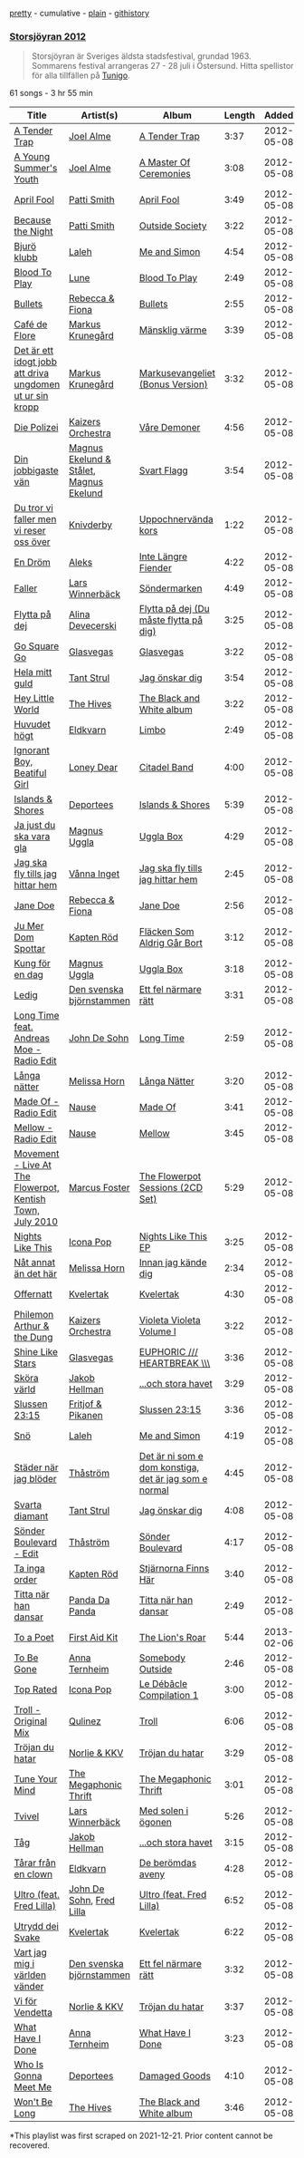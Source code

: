 [pretty](/playlists/pretty/2XQnLAZo27gz7VGRBl34l9.md) - cumulative - [plain](/playlists/plain/2XQnLAZo27gz7VGRBl34l9) - [githistory](https://github.githistory.xyz/mackorone/spotify-playlist-archive/blob/main/playlists/plain/2XQnLAZo27gz7VGRBl34l9)

### [Storsjöyran 2012](https://open.spotify.com/playlist/2XQnLAZo27gz7VGRBl34l9)

> Storsjöyran är Sveriges äldsta stadsfestival, grundad 1963\. Sommarens festival arrangeras 27 \- 28 juli i Östersund\. Hitta spellistor för alla tillfällen på <a href="spottily:app:tunigo">Tunigo</a>.

61 songs - 3 hr 55 min

| Title | Artist(s) | Album | Length | Added | Removed |
|---|---|---|---|---|---|
| [A Tender Trap](https://open.spotify.com/track/0USH38353ARXKwD9vSBIi2) | [Joel Alme](https://open.spotify.com/artist/6hSnbFV44BMzWgP9alWsTc) | [A Tender Trap](https://open.spotify.com/album/4NzMlGiKpsKfhhPl4nJOmx) | 3:37 | 2012-05-08 |  |
| [A Young Summer's Youth](https://open.spotify.com/track/2FNEXXWKxSyZGbViyfQ19w) | [Joel Alme](https://open.spotify.com/artist/6hSnbFV44BMzWgP9alWsTc) | [A Master Of Ceremonies](https://open.spotify.com/album/0QNytpsFx3rr7bBP2oenh5) | 3:08 | 2012-05-08 |  |
| [April Fool](https://open.spotify.com/track/7b9FS2uvbKobrnM2RyJDsB) | [Patti Smith](https://open.spotify.com/artist/0vYkHhJ48Bs3jWcvZXvOrP) | [April Fool](https://open.spotify.com/album/4Nhtp0iSdvBp5mTJaAYFoz) | 3:49 | 2012-05-08 |  |
| [Because the Night](https://open.spotify.com/track/1A3OA6zON5HHueFm4ejrRF) | [Patti Smith](https://open.spotify.com/artist/0vYkHhJ48Bs3jWcvZXvOrP) | [Outside Society](https://open.spotify.com/album/00tuL4qPxBs3w8S1BaG3Zv) | 3:22 | 2012-05-08 |  |
| [Bjurö klubb](https://open.spotify.com/track/5ah8bwmT61dQPS6Yz5Ty6j) | [Laleh](https://open.spotify.com/artist/62QZPjYQMoo5g56FP9Webq) | [Me and Simon](https://open.spotify.com/album/5miuVRm6nR172VxxQSDdkb) | 4:54 | 2012-05-08 |  |
| [Blood To Play](https://open.spotify.com/track/4c4QaN8EfLpFmJVGjsJKSr) | [Lune](https://open.spotify.com/artist/7JBohcnAdfcFbZbYVZpKC2) | [Blood To Play](https://open.spotify.com/album/0XU5PqUqVqlOBrzhR0m7Kd) | 2:49 | 2012-05-08 |  |
| [Bullets](https://open.spotify.com/track/28FmVrFsjZsNjynjFteDA6) | [Rebecca & Fiona](https://open.spotify.com/artist/6rgEPiKjowlMKZC1DF6W75) | [Bullets](https://open.spotify.com/album/62YfOSgu9MDGVOuWcSm2Bn) | 2:55 | 2012-05-08 |  |
| [Café de Flore](https://open.spotify.com/track/4vvc389wVMEtlRBb4ebtVU) | [Markus Krunegård](https://open.spotify.com/artist/3P6ePaE5unCm7vjccfcBAe) | [Mänsklig värme](https://open.spotify.com/album/0snLl5NOtBxWegGE6BHJ4Y) | 3:39 | 2012-05-08 |  |
| [Det är ett idogt jobb att driva ungdomen ut ur sin kropp](https://open.spotify.com/track/4tQzK0vGoYOiMB3CTEJxkf) | [Markus Krunegård](https://open.spotify.com/artist/3P6ePaE5unCm7vjccfcBAe) | [Markusevangeliet \(Bonus Version\)](https://open.spotify.com/album/0RYYBzTGauaISnYOqHjnUi) | 3:32 | 2012-05-08 |  |
| [Die Polizei](https://open.spotify.com/track/6miKVfoSMfMJ0GtAARyy7v) | [Kaizers Orchestra](https://open.spotify.com/artist/1s1DnVoBDfp3jxjjew8cBR) | [Våre Demoner](https://open.spotify.com/album/6CSTOAMHphZGon9leEyN9c) | 4:56 | 2012-05-08 |  |
| [Din jobbigaste vän](https://open.spotify.com/track/5dsiAOxJ8qxtArB9uYGArQ) | [Magnus Ekelund & Stålet](https://open.spotify.com/artist/2mABGGsYRv5X5Kbf8WvgLH), [Magnus Ekelund](https://open.spotify.com/artist/0XvPjVbMf3QLOWrPNitOwF) | [Svart Flagg](https://open.spotify.com/album/4V1lliNkivN2XPOU5k7m8P) | 3:54 | 2012-05-08 |  |
| [Du tror vi faller men vi reser oss över](https://open.spotify.com/track/3dNlIPSAst3P16ENIndqUL) | [Knivderby](https://open.spotify.com/artist/1cPDnJPKDJxPCwpnz2PA5G) | [Uppochnervända kors](https://open.spotify.com/album/0QDQ0pKAk8NOLmtLuZA8ij) | 1:22 | 2012-05-08 |  |
| [En Dröm](https://open.spotify.com/track/3gSxeZs5b7V2p6Mttoi5g2) | [Aleks](https://open.spotify.com/artist/0zKX6nlK1A4ZmztnFPOKGs) | [Inte Längre Fiender](https://open.spotify.com/album/2dPDRvG79EGFLQj1sNUlJv) | 4:22 | 2012-05-08 |  |
| [Faller](https://open.spotify.com/track/0NVEBSIb895m8mY8mxvOYs) | [Lars Winnerbäck](https://open.spotify.com/artist/33zLgL7tT1vg7eRpWYX5uI) | [Söndermarken](https://open.spotify.com/album/3lkjNFt9emmcRyjfW1ng68) | 4:49 | 2012-05-08 |  |
| [Flytta på dej](https://open.spotify.com/track/3JO3ywp8UufIiKkszm7DkE) | [Alina Devecerski](https://open.spotify.com/artist/4HpFXZsVoerMLtLudMJJkb) | [Flytta på dej \(Du måste flytta på dig\)](https://open.spotify.com/album/47lFmDpyhb07H1sxN3WBy0) | 3:25 | 2012-05-08 |  |
| [Go Square Go](https://open.spotify.com/track/4HfLEcRw1HAQkUiYXhd0xa) | [Glasvegas](https://open.spotify.com/artist/478peoEkoKPsTgRiVzkvPl) | [Glasvegas](https://open.spotify.com/album/3UQhYMOGKYLoFyHIG4EeH4) | 3:22 | 2012-05-08 |  |
| [Hela mitt guld](https://open.spotify.com/track/1UYEJ0Yoeppoz0SrUjclMy) | [Tant Strul](https://open.spotify.com/artist/2EUZieXlU07oWuMDi8H3KF) | [Jag önskar dig](https://open.spotify.com/album/3XapSFLy2msE9M9NrJFXyK) | 3:54 | 2012-05-08 |  |
| [Hey Little World](https://open.spotify.com/track/7IwngDZWipg9xwTc0flTpE) | [The Hives](https://open.spotify.com/artist/4DToQR3aKrHQSSRzSz8Nzt) | [The Black and White album](https://open.spotify.com/album/3UpE4fszD4goeSoyZXq4dg) | 3:22 | 2012-05-08 |  |
| [Huvudet högt](https://open.spotify.com/track/3OryrGGKlJBK09IVgEOY6d) | [Eldkvarn](https://open.spotify.com/artist/6TLywjDgcz3M1rTrX7ht5k) | [Limbo](https://open.spotify.com/album/5yzgPH0kne4QcuYt4Mkn9R) | 2:49 | 2012-05-08 |  |
| [Ignorant Boy, Beatiful Girl](https://open.spotify.com/track/3tKZnG0UASS8zftOrFIH95) | [Loney Dear](https://open.spotify.com/artist/4Bb8rhvCjLOjNOl1DbFkph) | [Citadel Band](https://open.spotify.com/album/2NdsxJipz3wJv1nRcWrRNa) | 4:00 | 2012-05-08 |  |
| [Islands & Shores](https://open.spotify.com/track/1lp0bwGX8D31vUybJSiCm8) | [Deportees](https://open.spotify.com/artist/64WsK4rMjSwnyuzTPFHVH4) | [Islands & Shores](https://open.spotify.com/album/0CcemDxth7sipgWhMj3TvZ) | 5:39 | 2012-05-08 |  |
| [Ja just du ska vara gla](https://open.spotify.com/track/10von6Bw97oT6C5dqW2pUs) | [Magnus Uggla](https://open.spotify.com/artist/30j6YCWLSp59jLF7yIYZWq) | [Uggla Box](https://open.spotify.com/album/4NsccIPhTDWkCdBVXIHPfx) | 4:29 | 2012-05-08 |  |
| [Jag ska fly tills jag hittar hem](https://open.spotify.com/track/73dAY8D9QRy1UKE0tWG2xs) | [Vånna Inget](https://open.spotify.com/artist/2tTog0elDQJuJg66zHtwN4) | [Jag ska fly tills jag hittar hem](https://open.spotify.com/album/0YsDhf0CgIPTMh6Njwc7w6) | 2:45 | 2012-05-08 |  |
| [Jane Doe](https://open.spotify.com/track/6YNn1VuFAt8q5kisMIqg92) | [Rebecca & Fiona](https://open.spotify.com/artist/6rgEPiKjowlMKZC1DF6W75) | [Jane Doe](https://open.spotify.com/album/4tgifXvbe7FSZtxKXkHmvm) | 2:56 | 2012-05-08 |  |
| [Ju Mer Dom Spottar](https://open.spotify.com/track/6809ESRbIU87qbXCeR80xA) | [Kapten Röd](https://open.spotify.com/artist/4G2UDRhQLUDq0f93giGYwA) | [Fläcken Som Aldrig Går Bort](https://open.spotify.com/album/3B4QGsos9iNRUSLuceNZzV) | 3:12 | 2012-05-08 |  |
| [Kung för en dag](https://open.spotify.com/track/58X2vGyNWT2ZPEaGUw1tAb) | [Magnus Uggla](https://open.spotify.com/artist/30j6YCWLSp59jLF7yIYZWq) | [Uggla Box](https://open.spotify.com/album/4NsccIPhTDWkCdBVXIHPfx) | 3:18 | 2012-05-08 |  |
| [Ledig](https://open.spotify.com/track/53LUzoFOYkDsWhxscBO8Vx) | [Den svenska björnstammen](https://open.spotify.com/artist/0NyrvUybTePmsuED5vZi4G) | [Ett fel närmare rätt](https://open.spotify.com/album/1dRSyjLs2uPXQmWBXO1PdO) | 3:31 | 2012-05-08 |  |
| [Long Time feat\. Andreas Moe \- Radio Edit](https://open.spotify.com/track/6LgvIxMG9ykPRNEJ8WlseG) | [John De Sohn](https://open.spotify.com/artist/3TVjdmhfFoYJLgBEkkZTBm) | [Long Time](https://open.spotify.com/album/1cG4FkacGFOCdpNx3UUKvS) | 2:59 | 2012-05-08 |  |
| [Långa nätter](https://open.spotify.com/track/2Vp9Ox6vewOZBdCL97gitE) | [Melissa Horn](https://open.spotify.com/artist/0tOdy7SqogILIjzGU2hSr5) | [Långa Nätter](https://open.spotify.com/album/357nQyU7dtZmBxRckZR1Vh) | 3:20 | 2012-05-08 |  |
| [Made Of \- Radio Edit](https://open.spotify.com/track/0BxuyVxyAab1f5xL2yuhbm) | [Nause](https://open.spotify.com/artist/4PVn1b2WnnXdq80C7uaZLZ) | [Made Of](https://open.spotify.com/album/0BhhZyShekRJzf3yqxti9L) | 3:41 | 2012-05-08 |  |
| [Mellow \- Radio Edit](https://open.spotify.com/track/73PeEBRLps6oF10ZLc4ien) | [Nause](https://open.spotify.com/artist/4PVn1b2WnnXdq80C7uaZLZ) | [Mellow](https://open.spotify.com/album/2GObxzCZy5MlOCoSzFCUVD) | 3:45 | 2012-05-08 |  |
| [Movement \- Live At The Flowerpot, Kentish Town, July 2010](https://open.spotify.com/track/1vgGwWl2dW5YMOUfGdwQ7s) | [Marcus Foster](https://open.spotify.com/artist/0jBTGpTyxmDIEBwtjXgEOC) | [The Flowerpot Sessions \(2CD Set\)](https://open.spotify.com/album/7muTP6JiEEFlMtzgrjs1XY) | 5:29 | 2012-05-08 |  |
| [Nights Like This](https://open.spotify.com/track/1G6Whx5c9eN9oWtZcmtciP) | [Icona Pop](https://open.spotify.com/artist/1VBflYyxBhnDc9uVib98rw) | [Nights Like This EP](https://open.spotify.com/album/5iKMwyNulmMULK7QamTqwt) | 3:25 | 2012-05-08 |  |
| [Nåt annat än det här](https://open.spotify.com/track/3TfL2ZimF9Bo5adrVzIz1h) | [Melissa Horn](https://open.spotify.com/artist/0tOdy7SqogILIjzGU2hSr5) | [Innan jag kände dig](https://open.spotify.com/album/7aCSH1fnzWjLChB2VHG671) | 2:34 | 2012-05-08 |  |
| [Offernatt](https://open.spotify.com/track/3sqDGGkmV3MONB3HrU7Y0Z) | [Kvelertak](https://open.spotify.com/artist/0VE0GTaTSeeGSzrQpLmeb9) | [Kvelertak](https://open.spotify.com/album/08d7MnYYp9OEsQ8GcnMHOn) | 4:30 | 2012-05-08 |  |
| [Philemon Arthur & the Dung](https://open.spotify.com/track/4BhBLf2T1fvsCMvTYzgZEc) | [Kaizers Orchestra](https://open.spotify.com/artist/1s1DnVoBDfp3jxjjew8cBR) | [Violeta Violeta Volume I](https://open.spotify.com/album/1AsK1pSUx2TGQo2cvzcbox) | 3:22 | 2012-05-08 |  |
| [Shine Like Stars](https://open.spotify.com/track/6KfsaLkaGv0kve2IeTYExZ) | [Glasvegas](https://open.spotify.com/artist/478peoEkoKPsTgRiVzkvPl) | [EUPHORIC /// HEARTBREAK \\\\\\](https://open.spotify.com/album/6pctRSbyNPGa1mV6q7eoOc) | 3:36 | 2012-05-08 |  |
| [Sköra värld](https://open.spotify.com/track/4P6HnQGXpsnEWqOSiPavp0) | [Jakob Hellman](https://open.spotify.com/artist/74terC9ol9zMo8rfzhSOiG) | [...och stora havet](https://open.spotify.com/album/6kGjc8k2YvmmZGqspJuRlK) | 3:29 | 2012-05-08 |  |
| [Slussen 23:15](https://open.spotify.com/track/76GUOMKAbAnVliU40wM534) | [Fritjof & Pikanen](https://open.spotify.com/artist/2P1adertYPHMXKgklSns8R) | [Slussen 23:15](https://open.spotify.com/album/3BUjIksUjxF3Fc2Z9VvQzg) | 3:36 | 2012-05-08 |  |
| [Snö](https://open.spotify.com/track/0RKTDDcdUvulNlDyLaktZB) | [Laleh](https://open.spotify.com/artist/62QZPjYQMoo5g56FP9Webq) | [Me and Simon](https://open.spotify.com/album/5miuVRm6nR172VxxQSDdkb) | 4:19 | 2012-05-08 |  |
| [Städer när jag blöder](https://open.spotify.com/track/2MrCUiiZPKkWNztV6kQAa4) | [Thåström](https://open.spotify.com/artist/2PBhJmRqee1QAyQU2kBu1H) | [Det är ni som e dom konstiga, det är jag som e normal](https://open.spotify.com/album/1U7Ov48AUaL2hGaczvCr8H) | 4:45 | 2012-05-08 |  |
| [Svarta diamant](https://open.spotify.com/track/2s8olw2w6DxOqRe1YcPFjg) | [Tant Strul](https://open.spotify.com/artist/2EUZieXlU07oWuMDi8H3KF) | [Jag önskar dig](https://open.spotify.com/album/3XapSFLy2msE9M9NrJFXyK) | 4:08 | 2012-05-08 |  |
| [Sönder Boulevard \- Edit](https://open.spotify.com/track/6N76LTXOE73V0sbItb2MQx) | [Thåström](https://open.spotify.com/artist/2PBhJmRqee1QAyQU2kBu1H) | [Sönder Boulevard](https://open.spotify.com/album/3G7ZuYTcNynbt3zMOFvXjO) | 4:17 | 2012-05-08 |  |
| [Ta inga order](https://open.spotify.com/track/3Tyy3ORSBcCdwCPzuzjKfb) | [Kapten Röd](https://open.spotify.com/artist/4G2UDRhQLUDq0f93giGYwA) | [Stjärnorna Finns Här](https://open.spotify.com/album/4QOvAfc4y78TN6nTEnPGqH) | 3:40 | 2012-05-08 |  |
| [Titta när han dansar](https://open.spotify.com/track/4Sx7onAF6vT8PHVA7Xwmbi) | [Panda Da Panda](https://open.spotify.com/artist/5CFHkGrLdtDurzPPIPYze9) | [Titta när han dansar](https://open.spotify.com/album/2xDrWCSDHQY837dQw2vDVm) | 2:49 | 2012-05-08 |  |
| [To a Poet](https://open.spotify.com/track/6J17iv0a47LhUKcbAkoBV3) | [First Aid Kit](https://open.spotify.com/artist/21egYD1eInY6bGFcniCRT1) | [The Lion's Roar](https://open.spotify.com/album/3JYZyuyjz9GDtNMfcE4kRi) | 5:44 | 2013-02-06 |  |
| [To Be Gone](https://open.spotify.com/track/6FuXlnPocnI8yzMbRHuKHV) | [Anna Ternheim](https://open.spotify.com/artist/6xSTQT32ZxLQPe37QIC308) | [Somebody Outside](https://open.spotify.com/album/65jMLW7QaxhGTKvmDo3L14) | 2:46 | 2012-05-08 |  |
| [Top Rated](https://open.spotify.com/track/5m0nO7DGgStfXIQ3LXzDFs) | [Icona Pop](https://open.spotify.com/artist/1VBflYyxBhnDc9uVib98rw) | [Le Débâcle Compilation 1](https://open.spotify.com/album/6lUBzDFqVG8hprnzcUcwGu) | 3:00 | 2012-05-08 |  |
| [Troll \- Original Mix](https://open.spotify.com/track/1NY8DKH5VnnBBmytMeJdTQ) | [Qulinez](https://open.spotify.com/artist/6d7AYr4nvqHPhfPaDLLeRU) | [Troll](https://open.spotify.com/album/6PYHg7xcz0M2bZEml9cRba) | 6:06 | 2012-05-08 |  |
| [Tröjan du hatar](https://open.spotify.com/track/17qZsun9q3L8ceIa3kPz4A) | [Norlie & KKV](https://open.spotify.com/artist/2u8P7EawurNYoIzRtr5Knk) | [Tröjan du hatar](https://open.spotify.com/album/2PKQICrbi1lN8aTCyxXQbQ) | 3:29 | 2012-05-08 |  |
| [Tune Your Mind](https://open.spotify.com/track/7CtlQ2tiJV2aVCZrEdDkSd) | [The Megaphonic Thrift](https://open.spotify.com/artist/1zBQLP6saP3rFpTxJ6tiXH) | [The Megaphonic Thrift](https://open.spotify.com/album/3F2x0aI7CcLdSSRWrJvqbW) | 3:01 | 2012-05-08 |  |
| [Tvivel](https://open.spotify.com/track/3mClGFGgF0C5M2XS5Shbnn) | [Lars Winnerbäck](https://open.spotify.com/artist/33zLgL7tT1vg7eRpWYX5uI) | [Med solen i ögonen](https://open.spotify.com/album/18QW3rouH4E7srIj7PkwCL) | 5:26 | 2012-05-08 |  |
| [Tåg](https://open.spotify.com/track/4U8QAiTjj3cfmrXfflbcNo) | [Jakob Hellman](https://open.spotify.com/artist/74terC9ol9zMo8rfzhSOiG) | [...och stora havet](https://open.spotify.com/album/6kGjc8k2YvmmZGqspJuRlK) | 3:15 | 2012-05-08 |  |
| [Tårar från en clown](https://open.spotify.com/track/660XC3yisTYvIzcHaLsCMd) | [Eldkvarn](https://open.spotify.com/artist/6TLywjDgcz3M1rTrX7ht5k) | [De berömdas aveny](https://open.spotify.com/album/2t8jAkW4kPaxlCp0sVNRMU) | 4:28 | 2012-05-08 |  |
| [Ultro \(feat\. Fred Lilla\)](https://open.spotify.com/track/4jxy77JsHWjWcFm1Y3Uhzd) | [John De Sohn](https://open.spotify.com/artist/3TVjdmhfFoYJLgBEkkZTBm), [Fred Lilla](https://open.spotify.com/artist/2YDMcyY6kHwBXg08KT66qy) | [Ultro \(feat\. Fred Lilla\)](https://open.spotify.com/album/2x7XnPLs7eUc8n91l7Vcqc) | 6:52 | 2012-05-08 |  |
| [Utrydd dei Svake](https://open.spotify.com/track/3c6fWa8BYFpMyyFJs8V3uM) | [Kvelertak](https://open.spotify.com/artist/0VE0GTaTSeeGSzrQpLmeb9) | [Kvelertak](https://open.spotify.com/album/08d7MnYYp9OEsQ8GcnMHOn) | 6:22 | 2012-05-08 |  |
| [Vart jag mig i världen vänder](https://open.spotify.com/track/7Fruf2e0JApJma17sGX8Xq) | [Den svenska björnstammen](https://open.spotify.com/artist/0NyrvUybTePmsuED5vZi4G) | [Ett fel närmare rätt](https://open.spotify.com/album/1dRSyjLs2uPXQmWBXO1PdO) | 3:32 | 2012-05-08 |  |
| [Vi för Vendetta](https://open.spotify.com/track/36r1vIeGj9dUfCohNpYlJj) | [Norlie & KKV](https://open.spotify.com/artist/2u8P7EawurNYoIzRtr5Knk) | [Tröjan du hatar](https://open.spotify.com/album/2PKQICrbi1lN8aTCyxXQbQ) | 3:37 | 2012-05-08 |  |
| [What Have I Done](https://open.spotify.com/track/3D653cf0WZQgcy2DxyJ8yM) | [Anna Ternheim](https://open.spotify.com/artist/6xSTQT32ZxLQPe37QIC308) | [What Have I Done](https://open.spotify.com/album/5C5672wS8iOBshPI68TDlP) | 3:23 | 2012-05-08 |  |
| [Who Is Gonna Meet Me](https://open.spotify.com/track/6hHrkCeVuEeBU0E0qds4oH) | [Deportees](https://open.spotify.com/artist/64WsK4rMjSwnyuzTPFHVH4) | [Damaged Goods](https://open.spotify.com/album/2HoI2FPbtmGJy0KDfCi2y2) | 4:10 | 2012-05-08 |  |
| [Won't Be Long](https://open.spotify.com/track/03GIk20uwlLmxs5getH3Wb) | [The Hives](https://open.spotify.com/artist/4DToQR3aKrHQSSRzSz8Nzt) | [The Black and White album](https://open.spotify.com/album/3UpE4fszD4goeSoyZXq4dg) | 3:46 | 2012-05-08 |  |

\*This playlist was first scraped on 2021-12-21. Prior content cannot be recovered.
